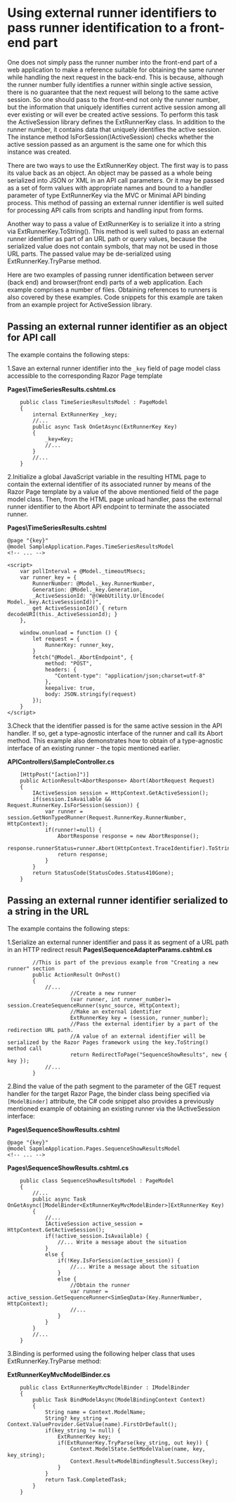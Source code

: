 ﻿# Using external runner identifiers to pass runner identification to a front-end part

One does not simply pass the runner number into the front-end part of a web application to make a reference suitable for obtaining the same runner while handling the next request in the back-end. This is because, although the runner number fully identifies a runner within single active session, there is no guarantee that the next request will belong to the same active session. So one should pass to the front-end not only the runner number, but the information that uniquely identifies current active session among all ever existing  or will ever be created active sessions. To perform this task the ActiveSession library defines the ExtRunnerKey class. In addition to the runner number, it contains data that uniquely identifies the active session. The instance method IsForSession(IActiveSession) checks whether the active session passed as an argument is the same one for which this instance was created. 

There are two ways to use the ExtRunnerKey object. The first way is to pass its value back as an object. An object may be passed as a whole being serialized into JSON or XML in an API call parameters. Or it may be passed as a set of form values with appropriate names and bound to a handler parameter of type ExtRunnerKey via the MVC or Minimal API binding process. This method of passing an external runner identifier is well suited for processing API calls from scripts and handling input from forms.

Another way to pass a value of ExtRunnerKey is to serialize it into a string via ExtRunnerKey.ToString(). This method is well suited to pass an external runner identifier as part of an URL path or query values, because the serialized value does not contain symbols, that may not be used in those URL parts. The passed value may be de-serialized using ExtRunnerKey.TryParse method.

Here are two examples of passing runner identification between server (back end) and browser(front end) parts of a web application. Each example comprises a number of files. Obtaining references to runners is also covered by these examples. Code snippets for this example are taken from an example project for ActiveSession library.


## Passing an external runner identifier as an object for API call

The example contains the following steps:

1.Save an external runner identifier into the `_key` field of page model class accessible to the corresponding Razor Page template

**Pages\TimeSeriesResults.cshtml.cs**
````
    public class TimeSeriesResultsModel : PageModel
    {
        internal ExtRunnerKey _key;
        //...
        public async Task OnGetAsync(ExtRunnerKey Key)
        {
            _key=Key;
            //...
        }
        //...
    }
````

2.Initialize a global JavaScript variable in the resulting HTML page to contain the external identifier of its associated runner by means of the Razor Page template by a value of the above mentioned field of the page model class. Then, from the HTML page unload handler, pass the external runner identifier to the Abort API endpoint to terminate the associated runner.

**Pages\TimeSeriesResults.cshtml**
````
@page "{key}"
@model SampleApplication.Pages.TimeSeriesResultsModel
<!-- ... -->

<script>
    var pollInterval = @Model._timeoutMsecs;
    var runner_key = { 
        RunnerNumber: @Model._key.RunnerNumber,
        Generation: @Model._key.Generation,
        _ActiveSessionId: "@(WebUtility.UrlEncode( Model._key.ActiveSessionId))",
        get ActiveSessionId() { return decodeURI(this._ActiveSessionId); }
    }, 

    window.onunload = function () {
        let request = {
            RunnerKey: runner_key,
        }
        fetch("@Model._AbortEndpoint", {
            method: "POST",
            headers: {
               "Content-type": "application/json;charset=utf-8"
            },
            keepalive: true,
            body: JSON.stringify(request)
        });
    }
</script>
````

3.Check that the identifier passed is for the same active session in the API handler. If so, get a type-agnostic interface of the runner and call its Abort method. This example also demonstrates how to obtain of a type-agnostic interface of an existing runner - the topic mentioned earlier.

**APIControllers\SampleController.cs**
````
    [HttpPost("[action]")]
    public ActionResult<AbortResponse> Abort(AbortRequest Request)
    {
        IActiveSession session = HttpContext.GetActiveSession();
        if(session.IsAvailable && Request.RunnerKey.IsForSession(session)) {
            var runner = session.GetNonTypedRunner(Request.RunnerKey.RunnerNumber, HttpContext);
            if(runner!=null) {
                AbortResponse response = new AbortResponse();
                response.runnerStatus=runner.Abort(HttpContext.TraceIdentifier).ToString();
                return response;
            }
        }
        return StatusCode(StatusCodes.Status410Gone);
    }
````

## Passing an external runner identifier serialized to a string in the URL 

The example contains the following steps:

1.Serialize an external runner identifier and pass it as segment of a URL path in an HTTP redirect result
**Pages\SequenceAdapterParams.cshtml.cs**
````
        //This is part of the previous example from "Creating a new runner" section
        public ActionResult OnPost() 
        {
            //...
                    //Create a new runner
                    (var runner, int runner_number)= session.CreateSequenceRunner(sync_source, HttpContext);
                    //Make an external identifier
                    ExtRunnerKey key = (session, runner_number); 
                    //Pass the external identifier by a part of the redirection URL path.
                    //A value of an external identifier will be serialized by the Razor Pages framework using the key.ToString() method call
                    return RedirectToPage("SequenceShowResults", new { key }); 
            //...
        }
````

2.Bind the value of the path segment to the parameter of the GET request handler for the target Razor Page, the binder class being specified via `[ModelBinder]` attribute, the C# code snippet also provides a previously mentioned example of obtaining an existing runner via the IActiveSession interface:

**Pages\SequenceShowResults.cshtml**
````
@page "{key}" 
@model SapmleApplication.Pages.SequenceShowResultsModel
<!-- ... -->
````

**Pages\SequenceShowResults.cshtml.cs**
````
    public class SequenceShowResultsModel : PageModel
    {
        //...
        public async Task OnGetAsync([ModelBinder<ExtRunnerKeyMvcModelBinder>]ExtRunnerKey Key)
        {
            //...
            IActiveSession active_session = HttpContext.GetActiveSession();
            if(!active_session.IsAvailable) {
                //... Write a message about the situation
            }
            else {
                if(!Key.IsForSession(active_session)) {
                    //... Write a message about the situation
                }
                else {
                    //Obtain the runner
                    var runner = active_session.GetSequenceRunner<SimSeqData>(Key.RunnerNumber, HttpContext);
                    //...
                }
            }
        }
        //...
    }
````

3.Binding is performed using the following helper class that uses ExtRunnerKey.TryParse method:

**ExtRunnerKeyMvcModelBinder.cs**
````
    public class ExtRunnerKeyMvcModelBinder : IModelBinder
    {
        public Task BindModelAsync(ModelBindingContext Context)
        {
            String name = Context.ModelName;
            String? key_string = Context.ValueProvider.GetValue(name).FirstOrDefault();
            if(key_string != null) {
                ExtRunnerKey key;
                if(ExtRunnerKey.TryParse(key_string, out key)) {
                    Context.ModelState.SetModelValue(name, key, key_string);
                    Context.Result=ModelBindingResult.Success(key);
                }
            }
            return Task.CompletedTask;
        }
    }
````

